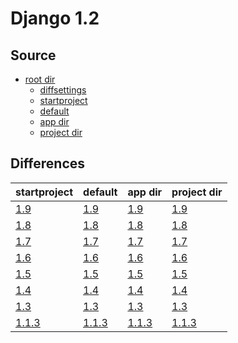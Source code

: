 # Django 1.2 #

## Source ##

-   [root dir](https://github.com/fmierlo/django-default-settings/blob/master/release/1.2)
    -   [diffsettings](https://github.com/fmierlo/django-default-settings/blob/master/release/1.2/diff_settings.py)
    -   [startproject](https://github.com/fmierlo/django-default-settings/blob/master/release/1.2/startproject_settings.py)
    -   [default](https://github.com/fmierlo/django-default-settings/blob/master/release/1.2/default_settings.py)
    -   [app dir](https://github.com/fmierlo/django-default-settings/blob/master/release/1.2/app)
    -   [project dir](https://github.com/fmierlo/django-default-settings/blob/master/release/1.2/project)

## Differences ##

| startproject | default | app dir | project dir |
| --- | --- | --- | --- |
| [1.9](https://github.com/fmierlo/django-default-settings/blob/master/diff/1.2/startproject_1.9_1.2.diff) | [1.9](https://github.com/fmierlo/django-default-settings/blob/master/diff/1.2/default_1.9_1.2.diff) | [1.9](https://github.com/fmierlo/django-default-settings/blob/master/diff/1.2/app_1.9_1.2.diff) | [1.9](https://github.com/fmierlo/django-default-settings/blob/master/diff/1.2/project_1.9_1.2.diff) |
| [1.8](https://github.com/fmierlo/django-default-settings/blob/master/diff/1.2/startproject_1.8_1.2.diff) | [1.8](https://github.com/fmierlo/django-default-settings/blob/master/diff/1.2/default_1.8_1.2.diff) | [1.8](https://github.com/fmierlo/django-default-settings/blob/master/diff/1.2/app_1.8_1.2.diff) | [1.8](https://github.com/fmierlo/django-default-settings/blob/master/diff/1.2/project_1.8_1.2.diff) |
| [1.7](https://github.com/fmierlo/django-default-settings/blob/master/diff/1.2/startproject_1.7_1.2.diff) | [1.7](https://github.com/fmierlo/django-default-settings/blob/master/diff/1.2/default_1.7_1.2.diff) | [1.7](https://github.com/fmierlo/django-default-settings/blob/master/diff/1.2/app_1.7_1.2.diff) | [1.7](https://github.com/fmierlo/django-default-settings/blob/master/diff/1.2/project_1.7_1.2.diff) |
| [1.6](https://github.com/fmierlo/django-default-settings/blob/master/diff/1.2/startproject_1.6_1.2.diff) | [1.6](https://github.com/fmierlo/django-default-settings/blob/master/diff/1.2/default_1.6_1.2.diff) | [1.6](https://github.com/fmierlo/django-default-settings/blob/master/diff/1.2/app_1.6_1.2.diff) | [1.6](https://github.com/fmierlo/django-default-settings/blob/master/diff/1.2/project_1.6_1.2.diff) |
| [1.5](https://github.com/fmierlo/django-default-settings/blob/master/diff/1.2/startproject_1.5_1.2.diff) | [1.5](https://github.com/fmierlo/django-default-settings/blob/master/diff/1.2/default_1.5_1.2.diff) | [1.5](https://github.com/fmierlo/django-default-settings/blob/master/diff/1.2/app_1.5_1.2.diff) | [1.5](https://github.com/fmierlo/django-default-settings/blob/master/diff/1.2/project_1.5_1.2.diff) |
| [1.4](https://github.com/fmierlo/django-default-settings/blob/master/diff/1.2/startproject_1.4_1.2.diff) | [1.4](https://github.com/fmierlo/django-default-settings/blob/master/diff/1.2/default_1.4_1.2.diff) | [1.4](https://github.com/fmierlo/django-default-settings/blob/master/diff/1.2/app_1.4_1.2.diff) | [1.4](https://github.com/fmierlo/django-default-settings/blob/master/diff/1.2/project_1.4_1.2.diff) |
| [1.3](https://github.com/fmierlo/django-default-settings/blob/master/diff/1.2/startproject_1.3_1.2.diff) | [1.3](https://github.com/fmierlo/django-default-settings/blob/master/diff/1.2/default_1.3_1.2.diff) | [1.3](https://github.com/fmierlo/django-default-settings/blob/master/diff/1.2/app_1.3_1.2.diff) | [1.3](https://github.com/fmierlo/django-default-settings/blob/master/diff/1.2/project_1.3_1.2.diff) |
| [1.1.3](https://github.com/fmierlo/django-default-settings/blob/master/diff/1.2/startproject_1.1.3_1.2.diff) | [1.1.3](https://github.com/fmierlo/django-default-settings/blob/master/diff/1.2/default_1.1.3_1.2.diff) | [1.1.3](https://github.com/fmierlo/django-default-settings/blob/master/diff/1.2/app_1.1.3_1.2.diff) | [1.1.3](https://github.com/fmierlo/django-default-settings/blob/master/diff/1.2/project_1.1.3_1.2.diff) |
